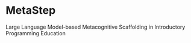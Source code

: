 # MetaStep
Large Language Model-based Metacognitive Scaffolding in Introductory Programming Education

